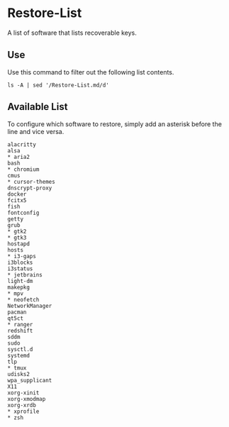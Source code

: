 # Restore-List

A list of software that lists recoverable keys.

## Use

Use this command to filter out the following list contents.

```Shell
ls -A | sed '/Restore-List.md/d'
```

## Available List

To configure which software to restore, simply add an asterisk before the line and vice versa.

```TEXT
alacritty
alsa
* aria2
bash
* chromium
cmus
* cursor-themes
dnscrypt-proxy
docker
fcitx5
fish
fontconfig
getty
grub
* gtk2
* gtk3
hostapd
hosts
* i3-gaps
i3blocks
i3status
* jetbrains
light-dm
makepkg
* mpv
* neofetch
NetworkManager
pacman
qt5ct
* ranger
redshift
sddm
sudo
sysctl.d
systemd
tlp
* tmux
udisks2
wpa_supplicant
X11
xorg-xinit
xorg-xmodmap
xorg-xrdb
* xprofile
* zsh
```
